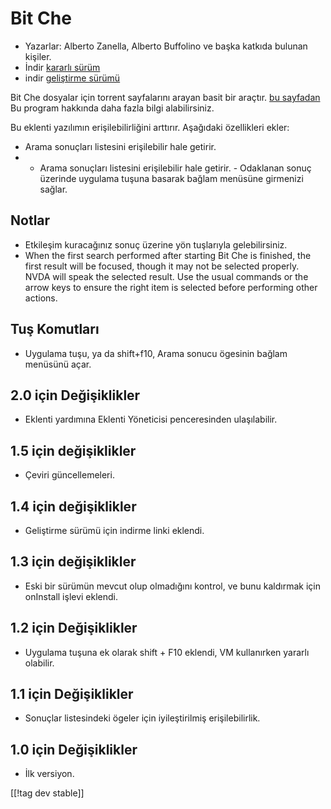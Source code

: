 # Bit Che #
*   Yazarlar: Alberto Zanella, Alberto Buffolino ve başka katkıda bulunan
    kişiler.
*   İndir [kararlı sürüm][1]
*   indir [geliştirme sürümü][3]

Bit Che dosyalar için torrent sayfalarını arayan basit bir araçtır.  [bu
sayfadan][2] Bu program hakkında daha fazla bilgi alabilirsiniz.

Bu eklenti yazılımın erişilebilirliğini arttırır. Aşağıdaki özellikleri
ekler:

*   Arama sonuçları listesini erişilebilir hale getirir.
*   - Arama sonuçları listesini erişilebilir hale getirir.  - Odaklanan
    sonuç üzerinde uygulama tuşuna basarak bağlam menüsüne girmenizi sağlar.


## Notlar ##
*   Etkileşim kuracağınız sonuç üzerine yön tuşlarıyla gelebilirsiniz.
*   When the first search performed after starting Bit Che is finished, the
    first result will be focused, though it may not be selected
    properly. NVDA will speak the selected result. Use the usual commands or
    the arrow keys to ensure the right item is selected before performing
    other actions.


## Tuş Komutları ##
*   Uygulama tuşu, ya da shift+f10, Arama sonucu ögesinin bağlam menüsünü
    açar.


## 2.0 için Değişiklikler ##
*   Eklenti yardımına Eklenti Yöneticisi penceresinden ulaşılabilir.

## 1.5 için değişiklikler ##
*   Çeviri güncellemeleri.

## 1.4 için değişiklikler ##
*   Geliştirme sürümü için indirme linki eklendi.

## 1.3 için değişiklikler ##
*   Eski bir sürümün mevcut olup olmadığını kontrol, ve bunu kaldırmak için
    onInstall işlevi eklendi.

## 1.2 için Değişiklikler ##
*   Uygulama tuşuna ek olarak shift + F10 eklendi, VM kullanırken yararlı
    olabilir.

## 1.1 için Değişiklikler ##
*   Sonuçlar listesindeki ögeler için iyileştirilmiş erişilebilirlik.

## 1.0 için Değişiklikler ##
*   İlk versiyon.

[[!tag dev stable]]

[1]: https://addons.nvda-project.org/files/get.php?file=bc

[2]: http://www.convivea.com

[3]: https://addons.nvda-project.org/files/get.php?file=bc-dev
